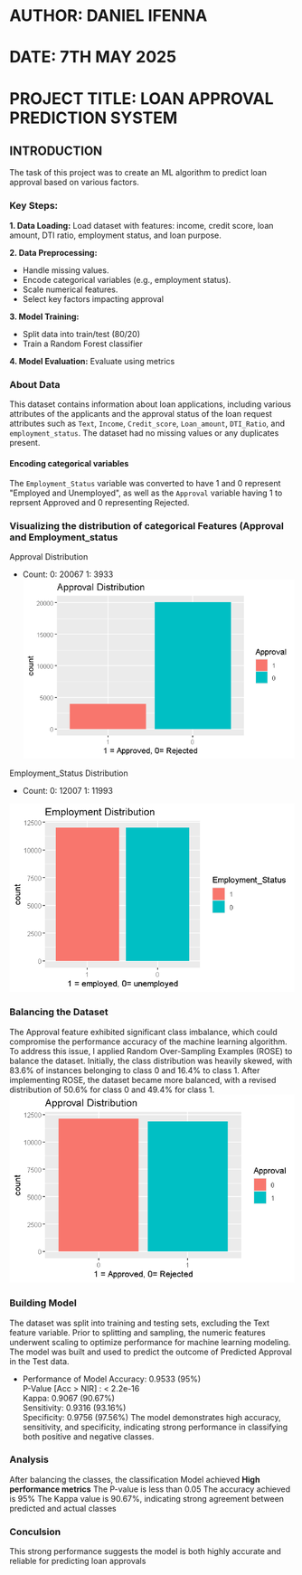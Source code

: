 # AUTHOR: DANIEL IFENNA
# DATE: 7TH MAY 2025
# PROJECT TITLE: LOAN APPROVAL PREDICTION SYSTEM

## INTRODUCTION
The task of this project was to create an ML algorithm to predict loan approval based on various factors.
### Key Steps:

**1. Data Loading:**
Load dataset with features: income, credit score, loan amount, DTI ratio, employment status, and loan purpose.

**2. Data Preprocessing:**
- Handle missing values.
- Encode categorical variables (e.g., employment status).
- Scale numerical features.
- Select key factors impacting approval
  
**3. Model Training:**
  - Split data into train/test (80/20)
  - Train a Random Forest classifier

  **4. Model Evaluation:**
  Evaluate using metrics

  ### About Data
  This dataset contains information about loan applications, including various attributes of the applicants and the approval status of the loan request
  attributes such as `Text`, `Income`, `Credit_score`, `Loan_amount`, `DTI_Ratio`, and `employment_status`.
  The dataset had no missing values or any duplicates present. 
  #### Encoding categorical variables
  The `Employment_Status` variable was converted to have 1 and 0 represent "Employed and Unemployed", as well as the `Approval` variable having 1 to reprsent Approved and 0 representing Rejected.

  ### Visualizing the distribution of categorical Features (Approval and Employment_status
Approval Distribution 
- Count:
  0: 20067
  1:  3933
![Approval Distribution](Imbalance%20Approval%20distribution.png)


Employment_Status Distribution
- Count:
  0: 12007
  1: 11993

![Employement_Status Distribution](employment%20distribution.png)

### Balancing the Dataset
The Approval feature exhibited significant class imbalance, which could compromise the performance accuracy of the machine learning algorithm. To address this issue, I applied Random Over-Sampling Examples (ROSE) to balance the dataset. Initially, the class distribution was heavily skewed, with 83.6% of instances belonging to class 0 and 16.4% to class 1. After implementing ROSE, the dataset became more balanced, with a revised distribution of 50.6% for class 0 and 49.4% for class 1.
![Balanced Data](Balanced%20approval%20distribution.png)

### Building Model
The dataset was split into training and testing sets, excluding the Text feature variable. Prior to splitting and sampling, the numeric features underwent scaling to optimize performance for machine learning modeling.
The model was built and used to predict the outcome of Predicted Approval in the Test data. 
- Performance of Model
Accuracy: 0.9533 (95%)     
P-Value [Acc > NIR] : < 2.2e-16      
Kappa: 0.9067 (90.67%)      
Sensitivity: 0.9316 (93.16%)         
Specificity: 0.9756 (97.56%)
The model demonstrates high accuracy, sensitivity, and specificity, indicating strong performance in classifying both positive and negative classes.

### Analysis 
After balancing the classes, the classification Model achieved **High performance metrics**
The P-value is less than 0.05
The accuracy achieved is 95%
The Kappa value is 90.67%, indicating strong agreement between predicted and actual classes
### Conculsion 
This strong performance suggests the model is both highly accurate and reliable for predicting loan approvals
